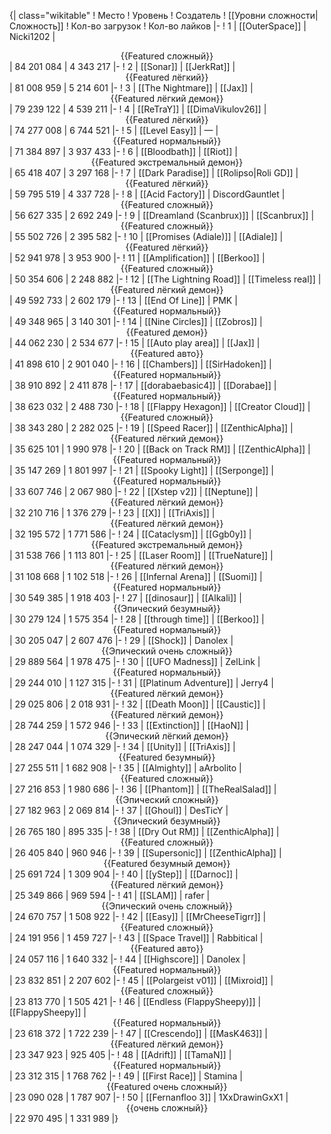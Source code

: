 {| class="wikitable"
! Место
! Уровень
! Создатель
! [[Уровни сложности|Сложность]]
! Кол-во загрузок
! Кол-во лайков
|-
! 1
| [[OuterSpace]]
| Nicki1202
| <center>{{Featured сложный}}</center>
| 84 201 084
| 4 343 217
|-
! 2
| [[Sonar]]
| [[JerkRat]]
| <center>{{Featured лёгкий}}</center>
| 81 008 959
| 5 214 601
|-
! 3
| [[The Nightmare]]
| [[Jax]]
| <center>{{Featured лёгкий демон}}</center>
| 79 239 122
| 4 539 211
|-
! 4
| [[ReTraY]]
| [[DimaVikulov26]]
| <center>{{Featured лёгкий}}</center>
| 74 277 008
| 6 744 521
|-
! 5
| [[Level Easy]]
| —
| <center>{{Featured нормальный}}</center>
| 71 384 897
| 3 937 433
|-
! 6
| [[Bloodbath]]
| [[Riot]]
| <center>{{Featured экстремальный демон}}</center>
| 65 418 407
| 3 297 168
|-
! 7
| [[Dark Paradise]]
| [[Rolipso|Roli GD]]
| <center>{{Featured лёгкий}}</center>
| 59 795 519
| 4 337 728
|-
! 8
| [[Acid Factory]]
| DiscordGauntlet
| <center>{{Featured сложный}}</center>
| 56 627 335
| 2 692 249
|-
! 9
| [[Dreamland (Scanbrux)]]
| [[Scanbrux]]
| <center>{{Featured сложный}}</center>
| 55 502 726
| 2 395 582
|-
! 10
| [[Promises (Adiale)]]
| [[Adiale]]
| <center>{{Featured лёгкий}}</center>
| 52 941 978
| 3 953 900
|-
! 11
| [[Amplification]]
| [[Berkoo]]
| <center>{{Featured сложный}}</center>
| 50 354 606
| 2 248 882
|-
! 12
| [[The Lightning Road]]
| [[Timeless real]]
| <center>{{Featured лёгкий демон}}</center>
| 49 592 733
| 2 602 179
|-
! 13
| [[End Of Line]]
| PMK
| <center>{{Featured нормальный}}</center>
| 49 348 965
| 3 140 301
|-
! 14
| [[Nine Circles]]
| [[Zobros]]
| <center>{{Featured демон}}</center>
| 44 062 230
| 2 534 677
|-
! 15
| [[Auto play area]]
| [[Jax]]
| <center>{{Featured авто}}</center>
| 41 898 610
| 2 901 040
|-
! 16
| [[Chambers]]
| [[SirHadoken]]
| <center>{{Featured нормальный}}</center>
| 38 910 892
| 2 411 878
|-
! 17
| [[dorabaebasic4]]
| [[Dorabae]]
| <center>{{Featured нормальный}}</center>
| 38 623 032
| 2 488 730
|-
! 18
| [[Flappy Hexagon]]
| [[Creator Cloud]]
| <center>{{Featured сложный}}</center>
| 38 343 280
| 2 282 025
|-
! 19
| [[Speed Racer]]
| [[ZenthicAlpha]]
| <center>{{Featured лёгкий демон}}</center>
| 35 625 101
| 1 990 978
|-
! 20
| [[Back on Track RM]]
| [[ZenthicAlpha]]
| <center>{{Featured нормальный}}</center>
| 35 147 269
| 1 801 997
|-
! 21
| [[Spooky Light]]
| [[Serponge]]
| <center>{{Featured нормальный}}</center>
| 33 607 746
| 2 067 980
|-
! 22
| [[Xstep v2]]
| [[Neptune]]
| <center>{{Featured лёгкий демон}}</center>
| 32 210 716
| 1 376 279
|-
! 23
| [[X]]
| [[TriAxis]]
| <center>{{Featured лёгкий демон}}</center>
| 32 195 572
| 1 771 586
|-
! 24
| [[Cataclysm]]
| [[Ggb0y]]
| <center>{{Featured экстремальный демон}}</center>
| 31 538 766
| 1 113 801
|-
! 25
| [[Laser Room]]
| [[TrueNature]]
| <center>{{Featured лёгкий демон}}</center>
| 31 108 668
| 1 102 518
|-
! 26
| [[Infernal Arena]]
| [[Suomi]]
| <center>{{Featured нормальный}}</center>
| 30 549 385
| 1 918 403
|-
! 27
| [[dinosaur]]
| [[Alkali]]
| <center>{{Эпический безумный}}</center>
| 30 279 124
| 1 575 354
|-
! 28
| [[through time]]
| [[Berkoo]]
| <center>{{Featured нормальный}}</center>
| 30 205 047
| 2 607 476
|-
! 29
| [[Shock]]
| Danolex
| <center>{{Эпический очень сложный}}</center>
| 29 889 564
| 1 978 475
|-
! 30
| [[UFO Madness]]
| ZelLink
| <center>{{Featured нормальный}}</center>
| 29 244 010
| 1 127 315
|-
! 31
| [[Platinum Adventure]]
| Jerry4
| <center>{{Featured лёгкий демон}}</center>
| 29 025 806
| 2 018 931
|-
! 32
| [[Death Moon]]
| [[Caustic]]
| <center>{{Featured лёгкий демон}}</center>
| 28 744 259
| 1 572 946
|-
! 33
| [[Extinction]]
| [[HaoN]]
| <center>{{Эпический лёгкий демон}}</center>
| 28 247 044
| 1 074 329
|-
! 34
| [[Unity]]
| [[TriAxis]]
| <center>{{Featured безумный}}</center>
| 27 255 511
| 1 682 908
|-
! 35
| [[Almighty]]
| aArbolito
| <center>{{Featured сложный}}</center>
| 27 216 853
| 1 980 686
|-
! 36
| [[Phantom]]
| [[TheRealSalad]]
| <center>{{Эпический сложный}}</center>
| 27 182 963
| 2 069 814
|-
! 37
| [[Ghoul]]
| DesTicY
| <center>{{Эпический безумный}}</center>
| 26 765 180
| 895 335
|-
! 38
| [[Dry Out RM]]
| [[ZenthicAlpha]]
| <center>{{Featured сложный}}</center>
| 26 405 840
| 960 946
|-
! 39
| [[Supersonic]]
| [[ZenthicAlpha]]
| <center>{{Featured безумный демон}}</center>
| 25 691 724
| 1 309 904
|-
! 40
| [[yStep]]
| [[Darnoc]]
| <center>{{Featured лёгкий демон}}</center>
| 25 349 866
| 969 594
|-
! 41
| [[SLAM]]
| rafer
| <center>{{Эпический очень сложный}}</center>
| 24 670 757
| 1 508 922
|-
! 42
| [[Easy]]
| [[MrCheeseTigrr]]
| <center>{{Featured сложный}}</center>
| 24 191 956
| 1 459 727
|-
! 43
| [[Space Travel]]
| Rabbitical
| <center>{{Featured авто}}</center>
| 24 057 116
| 1 640 332
|-
! 44
| [[Highscore]]
| Danolex
| <center>{{Featured нормальный}}</center>
| 23 832 851
| 2 207 602
|-
! 45
| [[Polargeist v01]]
| [[Mixroid]]
| <center>{{Featured сложный}}</center>
| 23 813 770
| 1 505 421
|-
! 46
| [[Endless (FlappySheepy)]]
| [[FlappySheepy]]
| <center>{{Featured нормальный}}</center>
| 23 618 372
| 1 722 239
|-
! 47
| [[Crescendo]]
| [[MasK463]]
| <center>{{Featured лёгкий демон}}</center>
| 23 347 923
| 925 405
|-
! 48
| [[Adrift]]
| [[TamaN]]
| <center>{{Featured нормальный}}</center>
| 23 312 315
| 1 768 762
|-
! 49
| [[First Race]]
| Stamina
| <center>{{Featured очень сложный}}</center>
| 23 090 028
| 1 787 907
|-
! 50
| [[Fernanfloo 3]]
| 1XxDrawinGxX1
| <center>{{очень сложный}}</center>
| 22 970 495
| 1 331 989
|}